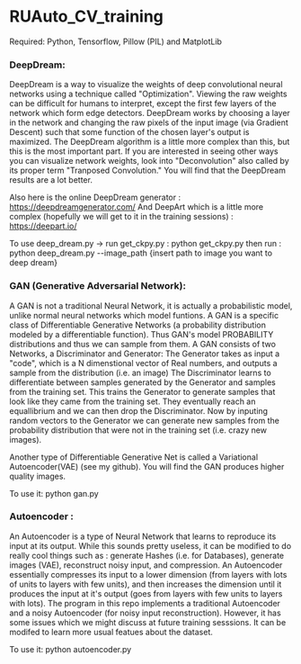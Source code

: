 # RUAuto_CV_training

Required: Python, Tensorflow, Pillow (PIL) and MatplotLib

### DeepDream:
  
  DeepDream is a way to visualize the weights of deep convolutional neural networks using a technique called "Optimization". Viewing the raw weights 
  can be difficult for humans to interpret, except the first few layers of the network which form edge detectors. DeepDream works by choosing a layer
  in the network and changing the raw pixels of the input image (via Gradient Descent) such that some function of the chosen layer's output 
  is maximized. The DeepDream algorithm is a little more complex than this, but this is the most important part. If you are interested
  in seeing other ways you can visualize network weights, look into "Deconvolution" also called by its proper term "Tranposed Convolution."
  You will find that the DeepDream results are a lot better.
  
  Also here is the online DeepDream generator : https://deepdreamgenerator.com/
  And DeepArt which is a little more complex (hopefully we will get to it in the training sessions) : https://deepart.io/
  
  To use deep_dream.py -> 
    run get_ckpy.py : python get_ckpy.py
    then run : python deep_dream.py --image_path {insert path to image you want to deep dream}
  
### GAN (Generative Adversarial Network):

  A GAN is not a traditional Neural Network, it is actually a probabilistic model, unlike normal neural networks which model funtions.
  A GAN is a specific class of Differentiable Generative Networks (a probability distribution modeled by a differentiable function).
  Thus GAN's model PROBABILITY distributions and thus we can sample from them.
  A GAN consists of two Networks, a Discriminator and Generator:
    The Generator takes as input a "code", which is a N dimenstional vector of Real numbers, and outputs a sample from the distribution
    (i.e. an image)
    The Discriminator learns to differentiate between samples generated by the Generator and samples from the training set.
  This trains the Generator to generate samples that look like they came from the training set.
  They eventually reach an equallibrium and we can then drop the Discriminator. Now by inputing random vectors to the Generator
  we can generate new samples from the probability distribution that were not in the training set (i.e. crazy new images).
  
  Another type of Differentiable Generative Net is called a Variational Autoencoder(VAE) (see my github). You will find the GAN produces higher quality
  images.
  
  To use it: python gan.py
  
### Autoencoder :

  An Autoencoder is a type of Neural Network that learns to reproduce its input at its output.  While this sounds pretty useless,
  it can be modified to do really cool things such as : generate Hashes (i.e. for Databases), generate images (VAE), reconstruct
  noisy input, and compression. An Autoencoder essentially compresses its input to a lower dimension (from layers with lots of 
  units to layers with few units), and then increases the dimension until it produces the input at it's output (goes from layers with
  few units to layers with lots). The program in this repo implements a traditional Autoencoder and a noisy Autoencoder (for noisy input reconstruction). 
  However, it has some issues which we might discuss at future training sesssions. It can be modifed to learn more usual featues about the dataset.
  
  To use it: python autoencoder.py
  
